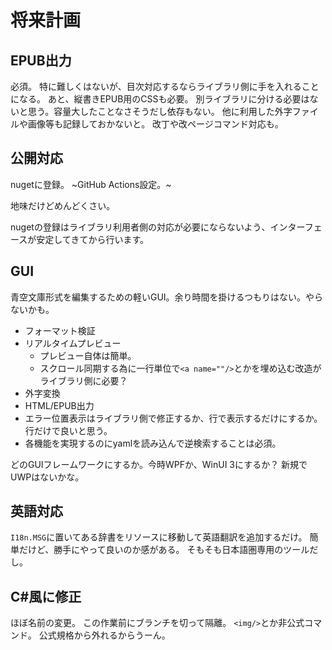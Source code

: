# 将来計画
## EPUB出力
必須。
特に難しくはないが、目次対応するならライブラリ側に手を入れることになる。
あと、縦書きEPUB用のCSSも必要。
別ライブラリに分ける必要はないと思う。容量大したことなさそうだし依存もない。
他に利用した外字ファイルや画像等も記録しておかないと。
改丁や改ページコマンド対応も。

## 公開対応
nugetに登録。
~GitHub Actions設定。~

地味だけどめんどくさい。

nugetの登録はライブラリ利用者側の対応が必要にならないよう、インターフェースが安定してきてから行います。

## GUI
青空文庫形式を編集するための軽いGUI。余り時間を掛けるつもりはない。やらないかも。

* フォーマット検証
* リアルタイムプレビュー
  * プレビュー自体は簡単。
  * スクロール同期する為に一行単位で`<a name=""/>`とかを埋め込む改造がライブラリ側に必要？
* 外字変換
* HTML/EPUB出力
* エラー位置表示はライブラリ側で修正するか、行で表示するだけにするか。行だけで良いと思う。
* 各機能を実現するのにyamlを読み込んで逆検索することは必須。

どのGUIフレームワークにするか。今時WPFか、WinUI 3にするか？
新規でUWPはないかな。

## 英語対応
`I18n.MSG`に置いてある辞書をリソースに移動して英語翻訳を追加するだけ。
簡単だけど、勝手にやって良いのか感がある。
そもそも日本語圏専用のツールだし。

## C#風に修正
ほぼ名前の変更。
この作業前にブランチを切って隔離。
`<img/>`とか非公式コマンド。
公式規格から外れるからうーん。
